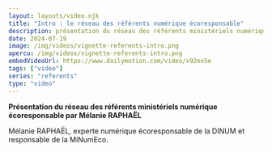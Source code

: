 ```yaml
---
layout: layouts/video.njk
title: "Intro : le réseau des référents numérique écoresponsable"
description: présentation du réseau des référents ministériels numérique écoresponsable par Mélanie Raphaël, experte numérique écoresponsable de la DINUM
date: 2024-07-19
image: /img/videos/vignette-referents-intro.png
apercu: /img/videos/vignette-referents-intro.png
embedVideoUrl: https://www.dailymotion.com/video/x92eo5e
tags: ["video"]
series: "referents"
type: "video"
---
```


**Présentation du réseau des référents ministériels numérique écoresponsable par Mélanie RAPHAËL**

Mélanie RAPHAËL, experte numérique écoresponsable de la DINUM et responsable de la MiNumEco.

